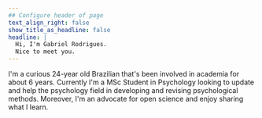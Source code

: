 ```yaml
---
## Configure header of page
text_align_right: false
show_title_as_headline: false
headline: |
  Hi, I'm Gabriel Rodrigues.
  Nice to meet you.
---
```

<!-- this is a subheadline -->
I'm a curious 24-year old Brazilian that's been involved in academia for about
6 years. Currently I'm a MSc Student in Psychology looking to update and help
the psychology field in developing and revising psychological methods. Moreover,
I'm an advocate for open science and enjoy sharing what I learn.
